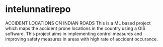 # intelunnatirepo
ACCIDENT LOCATIONS ON INDIAN ROADS
                       This is a ML based project which maps the accident prone locations in the country using a GIS software. This project aims in implementing control measures and improving safety measures in areas with high rate of accident occurance.
